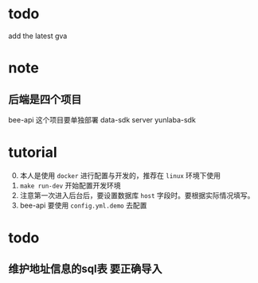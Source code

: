 # todo
add the latest gva

# note
## 后端是四个项目
bee-api
这个项目要单独部署
data-sdk
server
yunlaba-sdk

# tutorial
0. 本人是使用 `docker` 进行配置与开发的，推荐在 `linux` 环境下使用
1. `make run-dev` 开始配置开发环境
2. 注意第一次进入后台后，要设置数据库 `host` 字段时。要根据实际情况填写。
3. bee-api 要使用 `config.yml.demo` 去配置

# todo
## 维护地址信息的sql表 要正确导入